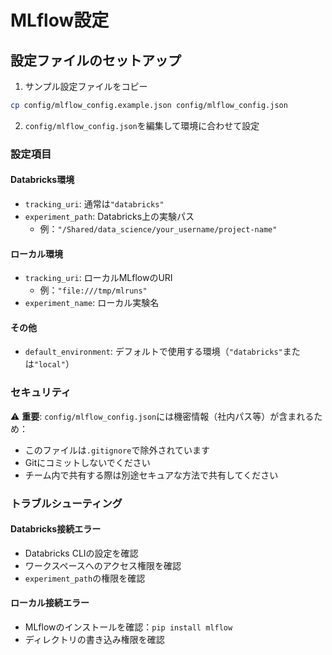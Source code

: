 # MLflow設定

## 設定ファイルのセットアップ

1. サンプル設定ファイルをコピー
```bash
cp config/mlflow_config.example.json config/mlflow_config.json
```

2. `config/mlflow_config.json`を編集して環境に合わせて設定

### 設定項目

#### Databricks環境
- `tracking_uri`: 通常は`"databricks"`
- `experiment_path`: Databricks上の実験パス
  - 例：`"/Shared/data_science/your_username/project-name"`

#### ローカル環境
- `tracking_uri`: ローカルMLflowのURI
  - 例：`"file:///tmp/mlruns"`
- `experiment_name`: ローカル実験名

#### その他
- `default_environment`: デフォルトで使用する環境（`"databricks"`または`"local"`）

### セキュリティ

⚠️ **重要**: `config/mlflow_config.json`には機密情報（社内パス等）が含まれるため：
- このファイルは`.gitignore`で除外されています
- Gitにコミットしないでください
- チーム内で共有する際は別途セキュアな方法で共有してください

### トラブルシューティング

#### Databricks接続エラー
- Databricks CLIの設定を確認
- ワークスペースへのアクセス権限を確認
- `experiment_path`の権限を確認

#### ローカル接続エラー
- MLflowのインストールを確認：`pip install mlflow`
- ディレクトリの書き込み権限を確認

